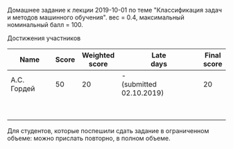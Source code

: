 Домашнее задание к лекции 2019-10-01 по теме "Классификация задач и методов машинного обучения". вес = 0.4, максимальный номинальный балл = 100.



Достижения участников

| Name        | Score | Weighted<br>score | Late<br>days                | Final<br>score |
| ----------- | ----- | ----------------- | --------------------------- | -------------- |
| А.С. Гордей | 50    | 20                | -<br>(submitted 02.10.2019) | 20             |
|             |       |                   |                             |                |
|             |       |                   |                             |                |
|             |       |                   |                             |                |
|             |       |                   |                             |                |
|             |       |                   |                             |                |
|             |       |                   |                             |                |
|             |       |                   |                             |                |
|             |       |                   |                             |                |

Для студентов, которые поспешили сдать задание в ограниченном объеме: можно прислать повторно, в полном объеме.